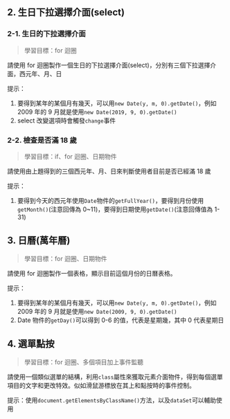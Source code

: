 ## 2. 生日下拉選擇介面(select)

### 2-1. 生日的下拉選擇介面

> 學習目標：for 迴圈

請使用 for 迴圈製作一個生日的下拉選擇介面(select)，分別有三個下拉選擇介面，西元年、月、日

提示：

1. 要得到某年的某個月有幾天，可以用`new Date(y, m, 0).getDate()`，例如 2009 年的 9 月就是使用`new Date(2019, 9, 0).getDate()`
2. select 改變選項時會觸發`change`事件

### 2-2. 檢查是否滿 18 歲

> 學習目標：if、for 迴圈、日期物件

請使用由上題得到的三個西元年、月、日來判斷使用者目前是否已經滿 18 歲

提示：

1. 要得到今天的西元年使用`Date`物件的`getFullYear()`，要得到月份使用`getMonth()`(注意回傳為 0~11)，要得到日期使用`getDate()`(注意回傳值為 1-31)

## 3. 日曆(萬年曆)

> 學習目標：for 迴圈、日期物件

請使用 for 迴圈製作一個表格，顯示目前這個月份的日曆表格。

提示：

1. 要得到某年的某個月有幾天，可以用`new Date(y, m, 0).getDate()`，例如 2009 年的 9 月就是使用`new Date(2009, 9, 0).getDate()`
2. Date 物件的`getDay()`可以得到 0-6 的值，代表是星期幾，其中 0 代表星期日

## 4. 選單點按

> 學習目標：for 迴圈、多個項目加上事件監聽

請使用一個類似選單的結構，利用`class`屬性來獲取元素介面物件，得到每個選單項目的文字和更改特效。似如滑鼠游標放在其上和點按時的事件控制。

提示：使用`document.getElementsByClassName()`方法，以及`dataSet`可以輔助使用

